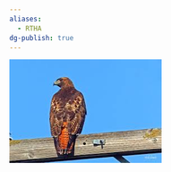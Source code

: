 ```yaml
---
aliases:
  - RTHA
dg-publish: true
---
```

![Red-Tailed-Hawk-(RTHA)-Generic-Image.png](../../Admin/Attachments/Red-Tailed-Hawk-(RTHA)-Generic-Image.png)